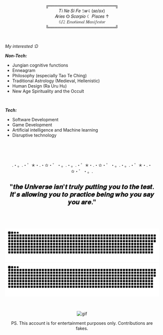<div align="center">

╔══════════════════════╗<br/>
𝑇𝑖 𝑁𝑒 𝑆𝑖 𝐹𝑒 𝟻𝑤𝟺 (𝑠𝑜/𝑠𝑥)<br/>
𝐴𝑟𝑖𝑒𝑠 ⵙ 𝑆𝑐𝑜𝑟𝑝𝑖𝑜 ☾ 𝑃𝑖𝑠𝑐𝑒𝑠 ↑<br/>
𝟼/𝟸 𝐸𝑚𝑜𝑡𝑖𝑜𝑛𝑎𝑙 𝑀𝑎𝑛𝑖𝑓𝑒𝑠𝑡𝑜𝑟<br/>
╚══════════════════════╝

<br/>

<div align="left">

*_My interested :D_*

**_Non-Tech:_**      
<ul>
<li>Jungian cognitive functions </li>
<li>Enneagram</li>
<li>Philosophy (especially Tao Te Ching)</li>
<li>Traditional Astrology (Medieval, Hellenistic)</li>
<li>Human Design (Ra Uru Hu)</li>
<li>New Age Spirituality and the Occult</li>
</ul>


<br/>

**_Tech:_**
<ul>
<li>Software Development</li>
<li>Game Development</li>
<li>Artificial intelligence and Machine learning</li>
<li>Disruptive technology</li>
</ul>
</div>

<br/>
<br/>
<br/>

.・。.・゜✭・.・✫・゜・。.・。.・゜✭・.・✫・゜・。.・。.・゜✭・.・✫・゜・。.

<h2>"𝒕𝒉𝒆 𝑼𝒏𝒊𝒗𝒆𝒓𝒔𝒆 𝒊𝒔𝒏'𝒕 𝒕𝒓𝒖𝒍𝒚 𝒑𝒖𝒕𝒕𝒊𝒏𝒈 𝒚𝒐𝒖 𝒕𝒐 𝒕𝒉𝒆 𝒕𝒆𝒔𝒕.<br/>
𝑰𝒕'𝒔 𝒂𝒍𝒍𝒐𝒘𝒊𝒏𝒈 𝒚𝒐𝒖 𝒕𝒐 𝒑𝒓𝒂𝒄𝒕𝒊𝒄𝒆 𝒃𝒆𝒊𝒏𝒈 𝒘𝒉𝒐 𝒚𝒐𝒖 𝒔𝒂𝒚 𝒚𝒐𝒖 𝒂𝒓𝒆."<br/>
&nbsp;
</h2>

<br/>

![github contribution grid snake animation](https://github.com/almutenmars/almutenmars/blob/output/github-contribution-grid-snake.svg#gh-light-mode-only)
![github contribution grid snake animation](https://github.com/almutenmars/almutenmars/blob/output/github-contribution-grid-snake-dark.svg#gh-dark-mode-only)

<br/>

![gif](https://github.com/almutenmars/almutenmars/blob/main/2825826.gif)

<p>PS. This account is for entertainment purposes only. Contributions are fakes. </p>

</div>

